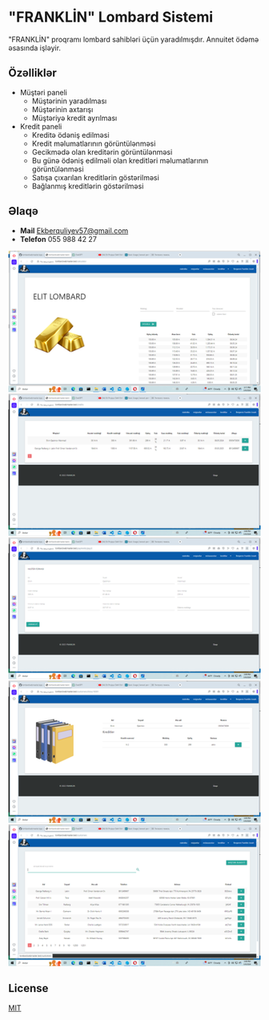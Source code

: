 # "FRANKLİN" Lombard Sistemi 

"FRANKLİN" proqramı lombard sahibləri üçün yaradılmışdır. Annuitet ödəmə əsasında işləyir.

## Özəlliklər

- Müştəri paneli
  - Müştərinin yaradılması
  - Müştərinin axtarışı
  - Müştəriyə kredit ayrılması
- Kredit paneli
  - Kreditə ödəniş edilməsi
  - Kredit məlumatlarının görüntülənməsi 
  - Gecikmədə olan kreditərin görüntülənməsi 
  - Bu günə ödəniş edilməli olan kreditləri məlumatlarının görüntülənməsi 
  - Satışa çıxarılan kreditlərin göstərilməsi
  - Bağlanmış kreditlərin göstərilməsi

## Əlaqə

- **Mail** Ekberquliyev57@gmail.com
- **Telefon** 055 988 42 27


![Numune](example_images/Example0.png)
![Numune](example_images/Example1.png)
![Numune](example_images/Example2.png)
![Numune](example_images/Example3.png)
![Numune](example_images/Example4.png)
## License

[MIT](https://choosealicense.com/licenses/mit/)